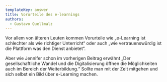 ```yaml
---
templateKey: answer
title: Vorurteile des e-learnings
authors:
  - Gustavo Quellmalz
---
```

Vor allem von älteren Leuten kommen Vorurteile wie „e-Learning ist schlechter als wie richtiger Unterricht“ oder auch „wie vertrauenswürdig ist die Plattform was den Dienst anbietet“.

Aber wie Jennifer schon im vorherigen Beitrag erwähnt „Der gesellschaftliche Wandel und die Digitalisierung öffnen die Möglichkeiten auch im Bereich der Weiterbildung.“ Sollte man mit der Zeit mitgehen und sich selbst ein Bild über e-Learning machen.
